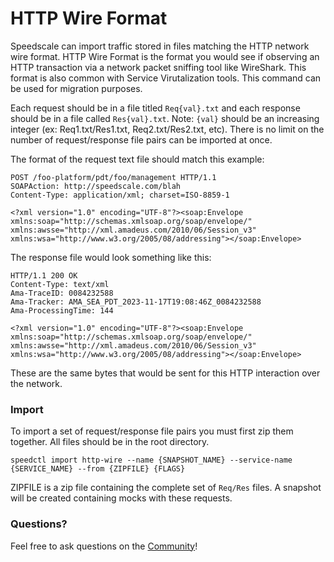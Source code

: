 # HTTP Wire Format

Speedscale can import traffic stored in files matching the HTTP network wire format. HTTP Wire Format is the format you would see if observing an HTTP transaction via a network packet sniffing tool like WireShark. This format is also common with Service Virutalization tools. This command can be used for migration purposes.

Each request should be in a file titled `Req{val}.txt` and each response should be in a file called `Res{val}.txt`. Note: `{val}` should be an increasing integer (ex: Req1.txt/Res1.txt, Req2.txt/Res2.txt, etc). There is no limit on the number of request/response file pairs can be imported at once.

The format of the request text file should match this example:

```
POST /foo-platform/pdt/foo/management HTTP/1.1
SOAPAction: http://speedscale.com/blah
Content-Type: application/xml; charset=ISO-8859-1

<?xml version="1.0" encoding="UTF-8"?><soap:Envelope xmlns:soap="http://schemas.xmlsoap.org/soap/envelope/" xmlns:awsse="http://xml.amadeus.com/2010/06/Session_v3" xmlns:wsa="http://www.w3.org/2005/08/addressing"></soap:Envelope>
```

The response file would look something like this:
```
HTTP/1.1 200 OK
Content-Type: text/xml
Ama-TraceID: 0084232588
Ama-Tracker: AMA_SEA_PDT_2023-11-17T19:08:46Z_0084232588
Ama-ProcessingTime: 144

<?xml version="1.0" encoding="UTF-8"?><soap:Envelope xmlns:soap="http://schemas.xmlsoap.org/soap/envelope/" xmlns:awsse="http://xml.amadeus.com/2010/06/Session_v3" xmlns:wsa="http://www.w3.org/2005/08/addressing"></soap:Envelope>
```

These are the same bytes that would be sent for this HTTP interaction over the network.

### Import

To import a set of request/response file pairs you must first zip them together. All files should be in the root directory.

```
speedctl import http-wire --name {SNAPSHOT_NAME} --service-name {SERVICE_NAME} --from {ZIPFILE} {FLAGS}
```

ZIPFILE is a zip file containing the complete set of `Req/Res` files. A snapshot will be created containing mocks with these requests.

### Questions?

Feel free to ask questions on the [Community](https://slack.speedscale.com)!
